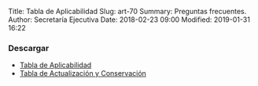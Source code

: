 Title: Tabla de Aplicabilidad
Slug: art-70
Summary: Preguntas frecuentes.
Author: Secretaría Ejecutiva
Date: 2018-02-23 09:00
Modified: 2019-01-31 16:22


 <script src="../date.js"></script>
 <div id="date"> </div>

### Descargar

* [Tabla de Aplicabilidad <i class="fa fa-file-pdf-o" aria-hidden="true"></i>](tabla-de-aplicabilidad-julio-2021.pdf)
* [Tabla de Actualización y Conservación <i class="fa fa-file-pdf-o" aria-hidden="true"></i>](tabla-de-actualizacion-y-conservacion-de-la-infomacion.pdf)
